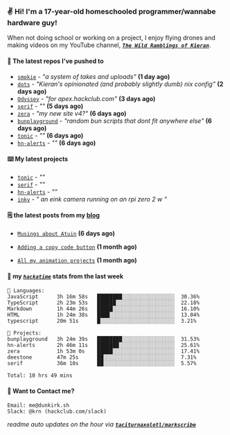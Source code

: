 ### ✌️ Hi! I'm a 17-year-old homeschooled programmer/wannabe hardware guy!

When not doing school or working on a project, I enjoy flying drones and making videos on my YouTube channel, [**_`The Wild Ramblings of Kieran`_**](https://youtube.com/@kieran.rambles).

#### 👷 The latest repos I've pushed to

- [`smokie`](https://github.com/taciturnaxolotl/smokie) - _"a system of takes and uploads"_ **(1 day ago)**
- [`dots`](https://github.com/taciturnaxolotl/dots) - _"Kieran's opinionated (and probably slightly dumb) nix config"_ **(2 days ago)**
- [`Odyssey`](https://github.com/MeghanaM4/Odyssey) - _"for apex.hackclub.com"_ **(3 days ago)**
- [`serif`](https://github.com/taciturnaxolotl/serif) - _""_ **(5 days ago)**
- [`zera`](https://github.com/taciturnaxolotl/zera) - _"my new site v4?"_ **(6 days ago)**
- [`bunplayground`](https://github.com/taciturnaxolotl/bunplayground) - _"random bun scripts that dont fit anywhere else"_ **(6 days ago)**
- [`tonic`](https://github.com/taciturnaxolotl/tonic) - _""_ **(6 days ago)**
- [`hn-alerts`](https://github.com/taciturnaxolotl/hn-alerts) - _""_ **(6 days ago)**

#### ⌨️ My latest projects

- [`tonic`](https://github.com/taciturnaxolotl/tonic) - _""_
- [`serif`](https://github.com/taciturnaxolotl/serif) - _""_
- [`hn-alerts`](https://github.com/taciturnaxolotl/hn-alerts) - _""_
- [`inky`](https://github.com/taciturnaxolotl/inky) - _" an eink camera running on an rpi zero 2 w "_

#### 🗒️ the latest posts from my [blog](https://dunkirk.sh)

- [`Musings about Atuin`](https://dunkirk.sh/blog/atuin/) **(6 days ago)**

- [`Adding a copy code button`](https://dunkirk.sh/blog/adding-a-copy-button/) **(1 month ago)**

- [`All my animation projects`](https://dunkirk.sh/blog/my-animations/) **(1 month ago)**



#### 📡 my [_`hackatime`_](https://waka.hackclub.com) stats from the last week

```text
💾 Languages:
JavaScript      3h 16m 58s   ████████░░░░░░░░░░░░░░░░░  30.36%
TypeScript      2h 23m 53s   ██████░░░░░░░░░░░░░░░░░░░  22.18%
Markdown        1h 44m 26s   █████░░░░░░░░░░░░░░░░░░░░  16.10%
HTML            1h 24m 38s   ████░░░░░░░░░░░░░░░░░░░░░  13.04%
typescript      20m 51s      █░░░░░░░░░░░░░░░░░░░░░░░░  3.21%

💼 Projects:
bunplayground   3h 24m 39s   ████████░░░░░░░░░░░░░░░░░  31.53%
hn-alerts       2h 46m 11s   ███████░░░░░░░░░░░░░░░░░░  25.61%
zera            1h 53m 0s    █████░░░░░░░░░░░░░░░░░░░░  17.41%
deestone        47m 25s      ██░░░░░░░░░░░░░░░░░░░░░░░  7.31%
serif           36m 10s      ██░░░░░░░░░░░░░░░░░░░░░░░  5.57%

Total: 10 hrs 49 mins
```

#### 📮 Want to Contact me?

```text
Email: me@dunkirk.sh
Slack: @krn (hackclub.com/slack)
```

_readme auto updates on the hour via [**`taciturnaxolotl/markscribe`**](https://github.com/taciturnaxolotl/markscribe)_
